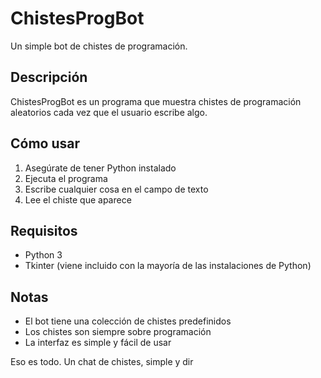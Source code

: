 # ChistesProgBot

Un simple bot de chistes de programación.

## Descripción

ChistesProgBot es un programa que muestra chistes de programación aleatorios cada vez que el usuario escribe algo.

## Cómo usar

1. Asegúrate de tener Python instalado
2. Ejecuta el programa
3. Escribe cualquier cosa en el campo de texto
4. Lee el chiste que aparece


## Requisitos

- Python 3
- Tkinter (viene incluido con la mayoría de las instalaciones de Python)


## Notas

- El bot tiene una colección de chistes predefinidos
- Los chistes son siempre sobre programación
- La interfaz es simple y fácil de usar


Eso es todo. Un chat de chistes, simple y dir
